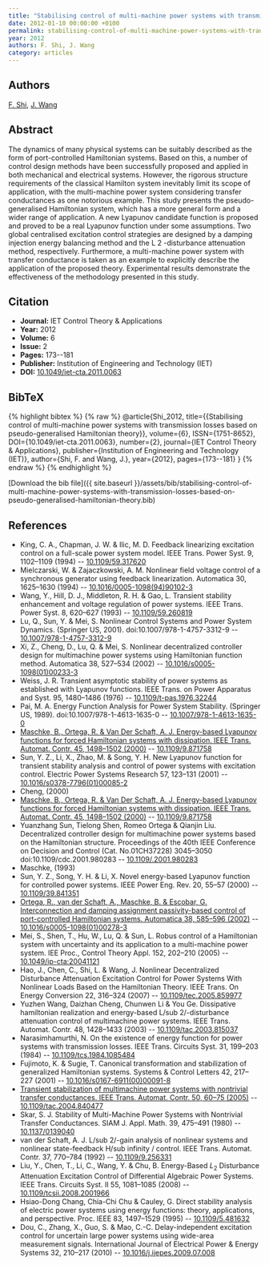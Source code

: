 ```yaml
---
title: "Stabilising control of multi-machine power systems with transmission losses based on pseudo-generalised Hamiltonian theory"
date: 2012-01-10 00:00:00 +0100
permalink: stabilising-control-of-multi-machine-power-systems-with-transmission-losses-based-on-pseudo-generalised-hamiltonian-theory
year: 2012
authors: F. Shi, J. Wang
category: articles
---
```

 
## Authors
[F. Shi](authors/f-shi), [J. Wang](authors/j-wang)
 
## Abstract
The dynamics of many physical systems can be suitably described as the form of port-controlled Hamiltonian systems. Based on this, a number of control design methods have been successfully proposed and applied in both mechanical and electrical systems. However, the rigorous structure requirements of the classical Hamilton system inevitably limit its scope of application, with the multi-machine power system considering transfer conductances as one notorious example. This study presents the pseudo-generalised Hamiltonian system, which has a more general form and a wider range of application. A new Lyapunov candidate function is proposed and proved to be a real Lyapunov function under some assumptions. Two global centralised excitation control strategies are designed by a damping injection energy balancing method and the L 2 -disturbance attenuation method, respectively. Furthermore, a multi-machine power system with transfer conductance is taken as an example to explicitly describe the application of the proposed theory. Experimental results demonstrate the effectiveness of the methodology presented in this study.
 
## Citation
- **Journal:** IET Control Theory &amp; Applications
- **Year:** 2012
- **Volume:** 6
- **Issue:** 2
- **Pages:** 173--181
- **Publisher:** Institution of Engineering and Technology (IET)
- **DOI:** [10.1049/iet-cta.2011.0063](https://doi.org/10.1049/iet-cta.2011.0063)
 
## BibTeX
{% highlight bibtex %}
{% raw %}
@article{Shi_2012,
  title={{Stabilising control of multi-machine power systems with transmission losses based on pseudo-generalised Hamiltonian theory}},
  volume={6},
  ISSN={1751-8652},
  DOI={10.1049/iet-cta.2011.0063},
  number={2},
  journal={IET Control Theory &amp; Applications},
  publisher={Institution of Engineering and Technology (IET)},
  author={Shi, F. and Wang, J.},
  year={2012},
  pages={173--181}
}
{% endraw %}
{% endhighlight %}
 
[Download the bib file]({{ site.baseurl }}/assets/bib/stabilising-control-of-multi-machine-power-systems-with-transmission-losses-based-on-pseudo-generalised-hamiltonian-theory.bib)
 
## References
- King, C. A., Chapman, J. W. & Ilic, M. D. Feedback linearizing excitation control on a full-scale power system model. IEEE Trans. Power Syst. 9, 1102–1109 (1994) -- [10.1109/59.317620](https://doi.org/10.1109/59.317620)
- Mielczarski, W. & Zajaczkowski, A. M. Nonlinear field voltage control of a synchronous generator using feedback linearization. Automatica 30, 1625–1630 (1994) -- [10.1016/0005-1098(94)90102-3](https://doi.org/10.1016/0005-1098(94)90102-3)
- Wang, Y., Hill, D. J., Middleton, R. H. & Gao, L. Transient stability enhancement and voltage regulation of power systems. IEEE Trans. Power Syst. 8, 620–627 (1993) -- [10.1109/59.260819](https://doi.org/10.1109/59.260819)
- Lu, Q., Sun, Y. & Mei, S. Nonlinear Control Systems and Power System Dynamics. (Springer US, 2001). doi:10.1007/978-1-4757-3312-9 -- [10.1007/978-1-4757-3312-9](https://doi.org/10.1007/978-1-4757-3312-9)
- Xi, Z., Cheng, D., Lu, Q. & Mei, S. Nonlinear decentralized controller design for multimachine power systems using Hamiltonian function method. Automatica 38, 527–534 (2002) -- [10.1016/s0005-1098(01)00233-3](https://doi.org/10.1016/s0005-1098(01)00233-3)
- Weiss, J. R. Transient asymptotic stability of power systems as established with Lyapunov functions. IEEE Trans. on Power Apparatus and Syst. 95, 1480–1486 (1976) -- [10.1109/t-pas.1976.32244](https://doi.org/10.1109/t-pas.1976.32244)
- Pai, M. A. Energy Function Analysis for Power System Stability. (Springer US, 1989). doi:10.1007/978-1-4613-1635-0 -- [10.1007/978-1-4613-1635-0](https://doi.org/10.1007/978-1-4613-1635-0)
- [Maschke, B., Ortega, R. & Van Der Schaft, A. J. Energy-based Lyapunov functions for forced Hamiltonian systems with dissipation. IEEE Trans. Automat. Contr. 45, 1498–1502 (2000)](energy-based-lyapunov-functions-for-forced-hamiltonian-systems-with-dissipation) -- [10.1109/9.871758](https://doi.org/10.1109/9.871758)
- Sun, Y. Z., Li, X., Zhao, M. & Song, Y. H. New Lyapunov function for transient stability analysis and control of power systems with excitation control. Electric Power Systems Research 57, 123–131 (2001) -- [10.1016/s0378-7796(01)00085-2](https://doi.org/10.1016/s0378-7796(01)00085-2)
- Cheng, (2000)
- [Maschke, B., Ortega, R. & Van Der Schaft, A. J. Energy-based Lyapunov functions for forced Hamiltonian systems with dissipation. IEEE Trans. Automat. Contr. 45, 1498–1502 (2000)](energy-based-lyapunov-functions-for-forced-hamiltonian-systems-with-dissipation) -- [10.1109/9.871758](https://doi.org/10.1109/9.871758)
- Yuanzhang Sun, Tielong Shen, Romeo Ortega & Qianjin Liu. Decentralized controller design for multimachine power systems based on the Hamiltonian structure. Proceedings of the 40th IEEE Conference on Decision and Control (Cat. No.01CH37228) 3045–3050 doi:10.1109/cdc.2001.980283 -- [10.1109/.2001.980283](https://doi.org/10.1109/.2001.980283)
- Maschke, (1993)
- Sun, Y. Z., Song, Y. H. & Li, X. Novel energy-based Lyapunov function for controlled power systems. IEEE Power Eng. Rev. 20, 55–57 (2000) -- [10.1109/39.841351](https://doi.org/10.1109/39.841351)
- [Ortega, R., van der Schaft, A., Maschke, B. & Escobar, G. Interconnection and damping assignment passivity-based control of port-controlled Hamiltonian systems. Automatica 38, 585–596 (2002)](interconnection-and-damping-assignment-passivity-based-control-of-port-controlled-hamiltonian-systems) -- [10.1016/s0005-1098(01)00278-3](https://doi.org/10.1016/s0005-1098(01)00278-3)
- Mei, S., Shen, T., Hu, W., Lu, Q. & Sun, L. Robus                                    control of a Hamiltonian system with uncertainty and its application to a multi-machine power system. IEE Proc., Control Theory Appl. 152, 202–210 (2005) -- [10.1049/ip-cta:20041121](https://doi.org/10.1049/ip-cta:20041121)
- Hao, J., Chen, C., Shi, L. & Wang, J. Nonlinear Decentralized Disturbance Attenuation Excitation Control for Power Systems With Nonlinear Loads Based on the Hamiltonian Theory. IEEE Trans. On Energy Conversion 22, 316–324 (2007) -- [10.1109/tec.2005.859977](https://doi.org/10.1109/tec.2005.859977)
- Yuzhen Wang, Daizhan Cheng, Chunwen Li & You Ge. Dissipative hamiltonian realization and energy-based L/sub 2/-disturbance attenuation control of multimachine power systems. IEEE Trans. Automat. Contr. 48, 1428–1433 (2003) -- [10.1109/tac.2003.815037](https://doi.org/10.1109/tac.2003.815037)
- Narasimhamurthi, N. On the existence of energy function for power systems with transmission losses. IEEE Trans. Circuits Syst. 31, 199–203 (1984) -- [10.1109/tcs.1984.1085484](https://doi.org/10.1109/tcs.1984.1085484)
- Fujimoto, K. & Sugie, T. Canonical transformation and stabilization of generalized Hamiltonian systems. Systems &amp; Control Letters 42, 217–227 (2001) -- [10.1016/s0167-6911(00)00091-8](https://doi.org/10.1016/s0167-6911(00)00091-8)
- [Transient stabilization of multimachine power systems with nontrivial transfer conductances. IEEE Trans. Automat. Contr. 50, 60–75 (2005)](transient-stabilization-of-multimachine-power-systems-with-nontrivial-transfer-conductances) -- [10.1109/tac.2004.840477](https://doi.org/10.1109/tac.2004.840477)
- Skar, S. J. Stability of Multi-Machine Power Systems with Nontrivial Transfer Conductances. SIAM J. Appl. Math. 39, 475–491 (1980) -- [10.1137/0139040](https://doi.org/10.1137/0139040)
- van der Schaft, A. J. L/sub 2/-gain analysis of nonlinear systems and nonlinear state-feedback H/sub infinity / control. IEEE Trans. Automat. Contr. 37, 770–784 (1992) -- [10.1109/9.256331](https://doi.org/10.1109/9.256331)
- Liu, Y., Chen, T., Li, C., Wang, Y. & Chu, B. Energy-Based $L_2$ Disturbance Attenuation Excitation Control of Differential Algebraic Power Systems. IEEE Trans. Circuits Syst. II 55, 1081–1085 (2008) -- [10.1109/tcsii.2008.2001966](https://doi.org/10.1109/tcsii.2008.2001966)
- Hsiao-Dong Chang, Chia-Chi Chu & Cauley, G. Direct stability analysis of electric power systems using energy functions: theory, applications, and perspective. Proc. IEEE 83, 1497–1529 (1995) -- [10.1109/5.481632](https://doi.org/10.1109/5.481632)
- Dou, C., Zhang, X., Guo, S. & Mao, C.-C. Delay-independent excitation control for uncertain large power systems using wide-area measurement signals. International Journal of Electrical Power &amp; Energy Systems 32, 210–217 (2010) -- [10.1016/j.ijepes.2009.07.008](https://doi.org/10.1016/j.ijepes.2009.07.008)

